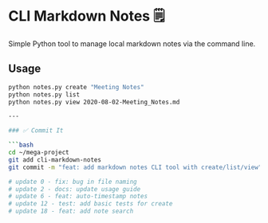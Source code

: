 # CLI Markdown Notes 🗒️

Simple Python tool to manage local markdown notes via the command line.

## Usage

```bash
python notes.py create "Meeting Notes"
python notes.py list
python notes.py view 2020-08-02-Meeting_Notes.md

---

### ✅ Commit It

```bash
cd ~/mega-project
git add cli-markdown-notes
git commit -m "feat: add markdown notes CLI tool with create/list/view"

# update 0 - fix: bug in file naming
# update 2 - docs: update usage guide
# update 6 - feat: auto-timestamp notes
# update 12 - test: add basic tests for create
# update 18 - feat: add note search
